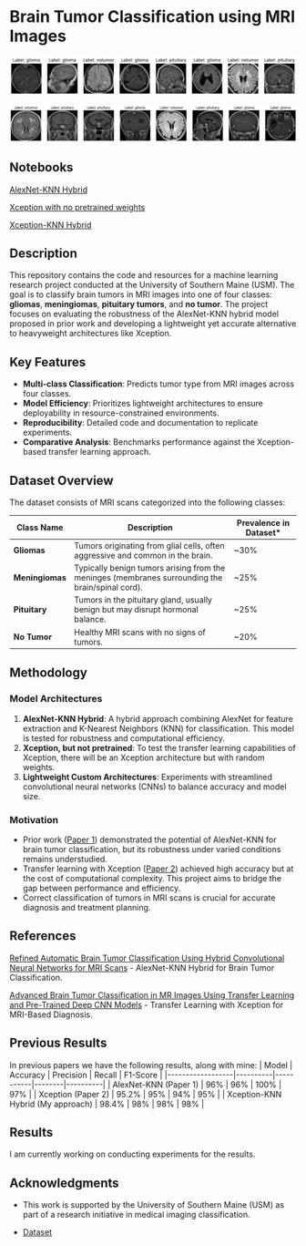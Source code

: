 # Brain Tumor Classification using MRI Images

![Dataset Example](https://raw.githubusercontent.com/EthanGilles/Brain-Tumor-Classification/05a1843939f030e4ff7b6da9a0037f5d0245de77/images/dataset_example1.png)

![Dataset Example](https://raw.githubusercontent.com/EthanGilles/Brain-Tumor-Classification/05a1843939f030e4ff7b6da9a0037f5d0245de77/images/dataset_example2.png)

## Notebooks

[AlexNet-KNN Hybrid](https://github.com/EthanGilles/Brain-Tumor-Classification/blob/main/AlexNet-KNN.ipynb)

[Xception with no pretrained weights](https://github.com/EthanGilles/Brain-Tumor-Classification/blob/main/Xception-Not-Pretrained.ipynb)

[Xception-KNN Hybrid](github.com/EthanGilles/Brain-Tumor-Classification/blob/main/Xception-KNN.ipynb)

## Description

This repository contains the code and resources for a machine learning research 
project conducted at the University of Southern Maine (USM). The goal is to 
classify brain tumors in MRI images into one of four 
classes: **gliomas**, **meningiomas**, **pituitary tumors**, and **no tumor**. 
The project focuses on evaluating the robustness of the AlexNet-KNN hybrid 
model proposed in prior work and developing a lightweight yet accurate 
alternative to heavyweight architectures like Xception.

## Key Features
- **Multi-class Classification**: Predicts tumor type from MRI images across four classes.
- **Model Efficiency**: Prioritizes lightweight architectures to ensure deployability in resource-constrained environments.
- **Reproducibility**: Detailed code and documentation to replicate experiments.
- **Comparative Analysis**: Benchmarks performance against the Xception-based transfer learning approach.

## Dataset Overview
The dataset consists of MRI scans categorized into the following classes:

| Class Name       | Description                                                                                     | Prevalence in Dataset* |
|------------------|-------------------------------------------------------------------------------------------------|------------------------|
| **Gliomas**      | Tumors originating from glial cells, often aggressive and common in the brain.                 | ~30%                   |
| **Meningiomas**  | Typically benign tumors arising from the meninges (membranes surrounding the brain/spinal cord).| ~25%                   |
| **Pituitary**    | Tumors in the pituitary gland, usually benign but may disrupt hormonal balance.                | ~25%                   |
| **No Tumor**     | Healthy MRI scans with no signs of tumors.                                                     | ~20%                   |

## Methodology
### Model Architectures
1. **AlexNet-KNN Hybrid**: A hybrid approach combining AlexNet for feature extraction and K-Nearest Neighbors (KNN) for classification. This model is tested for robustness and computational efficiency.
2. **Xception, but not pretrained**: To test the transfer learning capabilities of Xception, there will be an Xception architecture but with random weights.
3. **Lightweight Custom Architectures**: Experiments with streamlined convolutional neural networks (CNNs) to balance accuracy and model size.

### Motivation
- Prior work ([Paper 1](#)) demonstrated the potential of AlexNet-KNN for brain tumor classification, but its robustness under varied conditions remains understudied.
- Transfer learning with Xception ([Paper 2](#)) achieved high accuracy but at the cost of computational complexity. This project aims to bridge the gap between performance and efficiency.
- Correct classification of tumors in MRI scans is crucial for accurate diagnosis and treatment planning.


## References

[Refined Automatic Brain Tumor Classification Using Hybrid Convolutional Neural Networks for MRI Scans](https://www.mdpi.com/2075-4418/13/5/864) - AlexNet-KNN Hybrid for Brain Tumor Classification.

[Advanced Brain Tumor Classification in MR Images Using Transfer Learning and Pre-Trained Deep CNN Models](https://www.mdpi.com/2072-6694/17/1/121#B23-cancers-17-00121) - Transfer Learning with Xception for MRI-Based Diagnosis.


## Previous Results

In previous papers we have the following results, along with mine:
| Model            | Accuracy | Precision | Recall | F1-Score | 
|------------------|----------|-----------|--------|----------|
| AlexNet-KNN (Paper 1)     | 96%    | 96%      | 100%   | 97%     |
| Xception (Paper 2) | 95.2%   | 95%      | 94%   | 95%     |
| Xception-KNN Hybrid (My approach) | 98.4%   | 98%      | 98%   | 98%     |


## Results

I am currently working on conducting experiments for the results.

## Acknowledgments

- This work is supported by the University of Southern Maine (USM) as part of a 
research initiative in medical imaging classification.

- [Dataset](https://www.kaggle.com/datasets/masoudnickparvar/brain-tumor-mri-dataset/)

